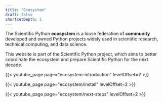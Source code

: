 ```yaml
---
title: "Ecosystem"
draft: false
shortcutDepth: 1
---
```


The Scientific Python **ecosystem** is a loose federation of **community**
developed and owned Python projects widely used in scientific research, technical
computing, and data science.

This website is part of the Scientific Python project, which aims to better
coordinate the ecosystem and prepare Scientific Python for the next decade.

<!--

<!--

Here are some useful links:

- [cookbook](https://scipy-cookbook.readthedocs.io/)
- [blogs](https://planet.scipy.org/)

-->

{{< youtube_page page="ecosystem-introduction" levelOffset=2 >}}

{{< youtube_page page="ecosystem/install" levelOffset=2 >}}

{{< youtube_page page="ecosystem/next-steps" levelOffset=2 >}}
